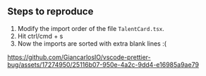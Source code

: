 ## Steps to reproduce

1. Modify the import order of the file `TalentCard.tsx`.
2. Hit ctrl/cmd + s
3. Now the imports are sorted with extra blank lines :(

https://github.com/GiancarlosIO/vscode-prettier-bug/assets/17274950/25116b07-950e-4a2c-9dd4-e16985a9ae79
